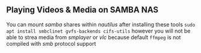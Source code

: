 ## Playing Videos & Media on SAMBA NAS

You can mount _samba_ shares within _nautilus_ after installing these tools `sudo apt install smbclinet gvfs-backends cifs-utils` however you will not be able to strea media from _smplayer_ or _vlc_ because default `ffmpeg` is not compiled with _smb_ protocol support

